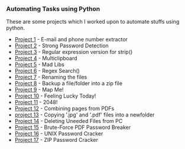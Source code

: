 ### Automating Tasks using Python

These are some projects which I worked upon to automate stuffs using python.

- [Project 1](https://github.com/nitin42/Python-Automation/blob/master/project_1.py)  - E-mail and phone number extractor
- [Project 2](https://github.com/nitin42/Python-Automation/blob/master/project2.py)  - Strong Password Detection
- [Project 3](https://github.com/nitin42/Python-Automation/blob/master/project3.py)  - Regular expression version for strip()
- [Project 4](https://github.com/nitin42/Python-Automation/blob/master/project_4.py)  - Multiclipboard
- [Project 5](https://github.com/nitin42/Python-Automation/blob/master/project5.py) - Mad Libs
- [Project 6](https://github.com/nitin42/Python-Automation/blob/master/projec6.py)  - Regex Search()
- [Project 7](https://github.com/nitin42/Python-Automation/blob/master/project_7.py)  - Renaming the files
- [Project 8](https://github.com/nitin42/Python-Automation/blob/master/project8.py)  - Backup a file/folder into a zip file
- [Project 9](https://github.com/nitin42/Python-Automation/blob/master/project9.py)  - Map Me! 
- [Project 10](https://github.com/nitin42/Python-Automation/blob/master/project10.py) - Feeling Lucky Today!
- [Project 11](https://github.com/nitin42/Python-Automation/blob/master/2048.py) - 2048!
- [Project 12](https://github.com/nitin42/Python-Automation/blob/master/Project12.py) - Combining pages from PDFs
- [project 13](https://github.com/nitin42/Python-Automation/blob/master/project13.py) - Copying '.jpg' and '.pdf' files into a newfolder
- [Project 14](https://github.com/nitin42/Python-Automation/blob/master/project14.py) - Deleting Uneeded Files from PC
- [Project 15](https://github.com/nitin42/Python-Automation/blob/master/project15.py) - Brute-Force PDF Password Breaker
- [Project 16](https://github.com/nitin42/Python-Automation/blob/master/project16.py) - UNIX Password Cracker
- [Project 17](https://github.com/nitin42/Python-Automation/blob/master/project17.py) - ZIP Password Cracker

